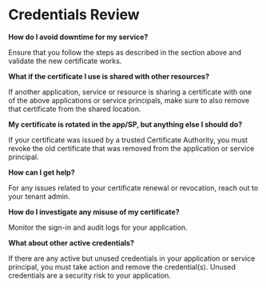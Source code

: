 # Credentials Review

**How do I avoid downtime for my service?**

Ensure that you follow the steps as described in the section above and validate the new certificate works.

**What if the certificate I use is shared with other resources?**

If another application, service or resource is sharing a certificate with one of the above applications or service principals, make sure to also remove that certificate from the shared location.

**My certificate is rotated in the app/SP, but anything else I should do?**

If your certificate was issued by a trusted Certificate Authority, you must revoke the old certificate that was removed from the application or service principal.

**How can I get help?**

For any issues related to your certificate renewal or revocation, reach out to your tenant admin.

**How do I investigate any misuse of my certificate?**

Monitor the sign-in and audit logs for your application.

**What about other active credentials?**

If there are any active but unused credentials in your application or service principal, you must take action and remove the credential(s). Unused credentials are a security risk to your application.
